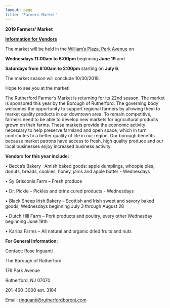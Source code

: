 ```yaml
---
layout: page
title: 'Farmers Market'
---
```


**2019 Farmers' Market**          

**[Information for Vendors](./vendor-info/)**

The market will be held in the [William’s Plaza, Park Avenue](https://www.google.com/maps/place/Williams+Plaza,+Rutherford,+NJ+07070/@40.8271096,-74.1058149,17z/data=!3m1!4b1!4m5!3m4!1s0x89c2f8be86aab01b:0x4d209f0d72ed5216!8m2!3d40.8271096!4d-74.1036209) on 

**Wednesdays 11:00am to 6:00pm** beginning **June 19** and 

**Saturdays from 8:00am to 2:00pm** starting on **July 6**. 

The market season will conclude 10/30/2019.
 
 
Hope to see you at the market!

The Rutherford Farmer’s Market is returning for its 22nd season. The market is sponsored this year by the Borough of Rutherford. The governing body welcomes the opportunity to support regional farmers by allowing them to market quality products in our downtown area.  To remain competitive, farmers need to be able to develop new markets for agricultural products grown on their farms. These markets provide the economic activity necessary to help preserve farmland and open space, which in turn contributes to a better quality of life in our region.  Our borough benefits because market patrons have access to fresh, high quality produce and our local businesses enjoy increased business activity.

**Vendors for this year include:**

• Becca’s Bakery –Amish baked goods: apple dumplings, whoopie pies, donuts,
breads, cookies, honey, jams and apple butter - Wednesdays

• Sy Grisconis Farm – Fresh produce

• Dr. Pickle – Pickles and brine cured products - Wednesdays

• Black Sheep Irish Bakery – Scottish and Irish sweet and savory baked goods,
Wednesdays beginning July 3 through August 28

• Dutch Hill Farm – Pork products and poultry, every other Wednesday
beginning June 19th  

• Kariba Farms – All natural and organic dried fruits and nuts


**For General Information:**

Contact: Rose Inguanti

The Borough of Rutherford

176 Park Avenue

Rutherford, NJ 07070

201-460-3000 ext. 3104   

Email: ringuanti@rutherfordboronj.com
